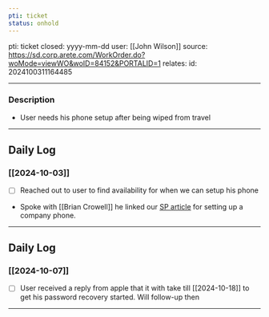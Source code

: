 ```yaml
---
pti: ticket
status: onhold
---
```

pti: ticket 
closed: yyyy-mm-dd
user: [[John Wilson]]
source: https://sd.corp.arete.com/WorkOrder.do?woMode=viewWO&woID=84152&PORTALID=1
relates: 
id: 2024100311164485

---
### Description
- User needs his phone setup after being wiped from travel
---
## Daily Log
### [[2024-10-03]]
- [ ] Reached out to user to find availability for when we can setup his phone
- Spoke with [[Brian Crowell]] he linked our [SP article](https://aretecloud.sharepoint.us/:w:/r/sites/IT/m365/_layouts/15/doc2.aspx?sourcedoc=%7BD90841DE-3D98-4E17-9880-33C824E4856C%7D&file=Transition%20from%20AirWatch%20and%20setup%20with%20InTune.docx&action=default&mobileredirect=true&DefaultItemOpen=1&clickparams=eyJBcHBOYW1lIjoiVGVhbXMtRGVza3RvcCIsIkFwcFZlcnNpb24iOiI0OS8yNDA4MTcwMDQyNiIsIkhhc0ZlZGVyYXRlZFVzZXIiOmZhbHNlfQ%3D%3D) for setting up a company phone.
---
## Daily Log
### [[2024-10-07]]
- [ ] User received a reply from apple that it with take till [[2024-10-18]] to get his password recovery started. Will follow-up then
---